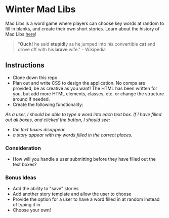 # Winter Mad Libs
Mad Libs is a word game where players can choose key words at random to fill in blanks, and create their own short stories. Learn about the history of Mad Libs [here](https://www.madlibs.com/history/)!

>  "**Ouch!** he said **stupidl**y as he jumped into his convertible **cat** and drove off with his **brave** wife." - Wikipedia

## Instructions
- Clone down this repo 
- Plan out and write CSS to design the application. No comps are provided, be as creative as you want! The HTML has been written for you, but add more HTML elements, classes, etc. or change the structure around if needed.  
- Create the following functionality: 

_As a user, I should be able to type a word into each text box. If I have filled out all boxes, and clicked the button, I should see:_
  - _the text boxes disappear._
  - _a story appear with my words filled in the correct places._

### Consideration
- How will you handle a user submitting before they have filled out the text boxes?

### Bonus Ideas
- Add the ability to "save" stories
- Add another story template and allow the user to choose 
- Provide the option for a user to have a word filled in at random instead of typing it in
- Choose your own!
